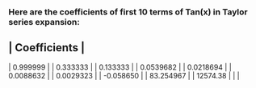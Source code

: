 ### Here are the coefficients of first 10 terms of Tan(x) in Taylor series expansion:

| Coefficients |
---
|   0.999999   |
|   0.333333   |
|   0.133333   |
|   0.0539682  |
|   0.0218694  |
|   0.0088632  |
|   0.0029323  |
|   -0.058650  |
|   83.254967  |
|   12574.38   |
|              |